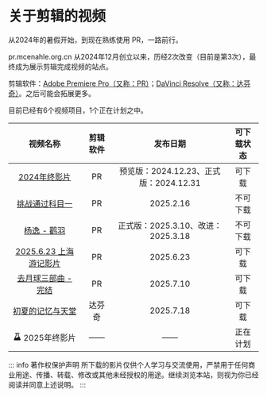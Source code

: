 # 关于剪辑的视频

从2024年的暑假开始，到现在熟练使用 PR，一路前行。

pr.mcenahle.org.cn 从2024年12月创立以来，历经2次改变（目前是第3次），最终成为展示剪辑完成视频的站点。

剪辑软件：[Adobe Premiere Pro（又称：PR）](https://www.adobe.com/products/premiere.html)；[DaVinci Resolve（又称：达芬奇）](https://www.blackmagicdesign.com/products/davinciresolve)。之后可能会拓展更多。

目前已经有6个视频项目，1个正在计划之中。

|视频名称|剪辑软件|发布日期|可下载状态|
|:--:|:--:|:--:|:--:|
|[2024年终影片](/proj/2024-end-movie)|PR|预览版：2024.12.23、正式版：2024.12.31|可下载|
|[挑战通过科目一](/proj/pass-the-subject-1)|PR|2025.2.16|不可下载|
|[杨逸 - 鹳羽](/proj/guanyu-yangyi)|PR|‎正式版：2025‎.3‎.10、改进：2025.3.18‎|不可下载|
|[2025.6.23 上海游记影片](/proj/2025.6.23-movie)|PR|2025.6.23|可下载|
|[去月球三部曲 - 完结](/proj/end-to-the-moon-series)|PR|2025.7.10|可下载|
|[初夏的记忆与天堂](/proj/earlysummer-paradise)|达芬奇|2025.7.18|可下载|
|<svg xmlns="http://www.w3.org/2000/svg" width="16" height="16" viewBox="0 0 48 48"><g fill="none" stroke="currentColor" stroke-width="4"><path stroke-linecap="round" d="M12 4h24"/><path stroke-linecap="round" stroke-linejoin="round" d="m10.777 30l7.242-14.961V4h12.01v11.039L37.245 30"/><path fill="currentColor" stroke-linejoin="round" d="M7.794 43.673a3.273 3.273 0 0 1-1.52-4.372L10.777 30S18 35 24 30s13.246 0 13.246 0l4.49 9.305A3.273 3.273 0 0 1 38.787 44H9.22c-.494 0-.981-.112-1.426-.327Z"/></g></svg> 2025年终影片|——|——|正在计划|

::: info 著作权保护声明
所下载的影片仅供个人学习与交流使用，严禁用于任何商业用途、传播、转载、修改或其他未经授权的用途。继续浏览本站，则视为你已经阅读并同意上述说明。
:::
